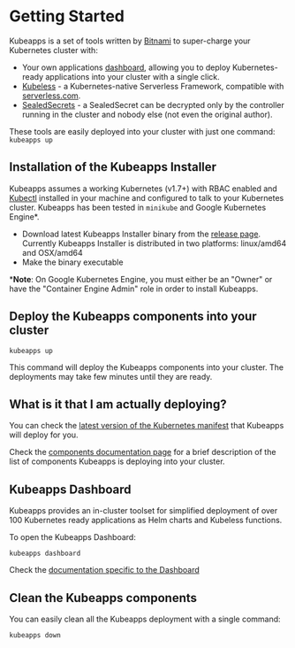 # Getting Started

Kubeapps is a set of tools written by [Bitnami](https://bitnami.com) to super-charge your Kubernetes cluster with:
 * Your own applications [dashboard](https://kubeapps.com/), allowing you to deploy Kubernetes-ready applications into your cluster with a single click.
 * [Kubeless](http://kubeless.io/) - a Kubernetes-native Serverless Framework, compatible with [serverless.com](https://serverless.com).
 * [SealedSecrets](https://github.com/bitnami/sealed-secrets) - a SealedSecret can be decrypted only by the controller running in the cluster and nobody else (not even the original author).

These tools are easily deployed into your cluster with just one command: ```kubeapps up``` 

## Installation of the Kubeapps Installer

Kubeapps assumes a working Kubernetes (v1.7+) with RBAC enabled and [Kubectl](https://kubernetes.io/docs/tasks/tools/install-kubectl/) installed in your machine and configured to talk to your Kubernetes cluster. Kubeapps has been tested in `minikube` and Google Kubernetes Engine*.

- Download latest Kubeapps Installer binary from the [release page](https://github.com/kubeapps/kubeapps/releases). Currently Kubeapps Installer is distributed in two platforms: linux/amd64 and OSX/amd64
- Make the binary executable

***Note**: On Google Kubernetes Engine, you must either be an "Owner" or have the "Container Engine Admin" role in order to install Kubeapps.

## Deploy the Kubeapps components into your cluster

```
kubeapps up
```

This command will deploy the Kubeapps components into your cluster. The deployments may take few minutes until they are ready.

## What is it that I am actually deploying?

You can check the [latest version of the Kubernetes manifest](https://github.com/kubeapps/kubeapps/blob/master/static/kubeapps-objs.yaml) that Kubeapps will deploy for you.

Check the [components documentation page](components.md) for a brief description of the list of components Kubeapps is deploying into your cluster.

## Kubeapps Dashboard

Kubeapps provides an in-cluster toolset for simplified deployment of over 100 Kubernetes ready applications as Helm charts and Kubeless functions.

To open the Kubeapps Dashboard:

```
kubeapps dashboard
```
Check the [documentation specific to the Dashboard](dashboard.md)

## Clean the Kubeapps components

You can easily clean all the Kubeapps deployment with a single command:

```
kubeapps down
```
